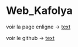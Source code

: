# Web_Kafolya
voir la page enligne -> 
[text](https://kafolya.netlify.app/)

voir le github ->
[text](https://github.com/Slifos/Web_Kafolya)

